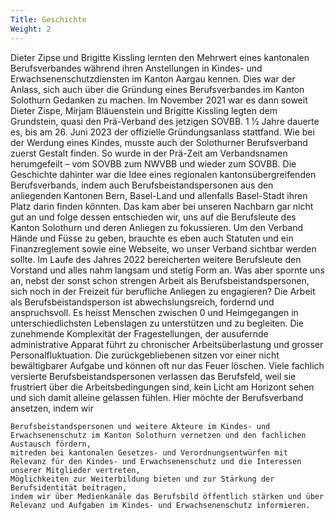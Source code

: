 ```yaml
---
Title: Geschichte
Weight: 2
---
```



Dieter Zipse und Brigitte Kissling lernten den Mehrwert eines kantonalen Berufsverbandes während ihren Anstellungen in Kindes- und Erwachsenenschutzdiensten im Kanton Aargau kennen. Dies war der Anlass, sich auch über die Gründung eines Berufsverbandes im Kanton Solothurn Gedanken zu machen. Im November 2021 war es dann soweit Dieter Zispe, Mirjam Bläuenstein und Brigitte Kissling legten dem Grundstein, quasi den Prä-Verband des jetzigen SOVBB. 1 ½ Jahre dauerte es, bis am 26. Juni 2023 der offizielle Gründungsanlass stattfand. Wie bei der Werdung eines Kindes, musste auch der Solothurner Berufsverband zuerst Gestalt finden.
So wurde in der Prä-Zeit am Verbandsnamen herumgefeilt – vom SOVBB zum NWVBB und wieder zum SOVBB. Die Geschichte dahinter war die Idee eines regionalen kantonsübergreifenden Berufsverbands, indem auch Berufsbeistandspersonen aus den anliegenden Kantonen Bern, Basel-Land und allenfalls Basel-Stadt ihren Platz darin finden könnten. Das kam aber bei unseren Nachbarn gar nicht gut an und folge dessen entschieden wir, uns auf die Berufsleute des Kanton Solothurn und deren Anliegen zu fokussieren. 
Um den Verband Hände und Füsse zu geben, brauchte es eben auch Statuten und ein Finanzreglement sowie eine Webseite, wo unser Verband sichtbar werden sollte. Im Laufe des Jahres 2022 bereicherten weitere Berufsleute den Vorstand und alles nahm langsam und stetig Form an. 
Was aber spornte uns an, nebst der sonst schon strengen Arbeit als Berufsbeistandspersonen, sich noch in der Freizeit für berufliche Anliegen zu engagieren?
Die Arbeit als Berufsbeistandsperson ist abwechslungsreich, fordernd und anspruchsvoll. Es heisst Menschen zwischen 0 und Heimgegangen in unterschiedlichsten Lebenslagen zu unterstützen und zu begleiten. 
Die zunehmende Komplexität der Fragestellungen, der ausufernde administrative Apparat führt zu chronischer Arbeitsüberlastung und grosser Personalfluktuation. Die zurückgebliebenen sitzen vor einer nicht bewältigbarer Aufgabe und können oft nur das Feuer löschen. Viele fachlich versierte Berufsbeistandspersonen verlassen das Berufsfeld, weil sie frustriert über die Arbeitsbedingungen sind, kein Licht am Horizont sehen und sich damit alleine gelassen fühlen. 
Hier möchte der Berufsverband ansetzen, indem wir

    Berufsbeistandspersonen und weitere Akteure im Kindes- und Erwachsenenschutz im Kanton Solothurn vernetzen und den fachlichen Austausch fördern,
    mitreden bei kantonalen Gesetzes- und Verordnungsentwürfen mit Relevanz für den Kindes- und Erwachsenenschutz und die Interessen unserer Mitglieder vertreten,
    Möglichkeiten zur Weiterbildung bieten und zur Stärkung der Berufsidentität beitragen, 
    indem wir über Medienkanäle das Berufsbild öffentlich stärken und über Relevanz und Aufgaben im Kindes- und Erwachsenenschutz informieren. 
